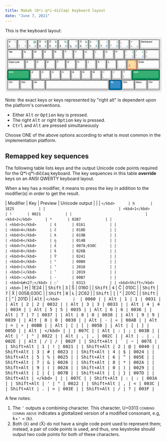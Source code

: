 ```yaml
---
title: Makah (Qʷi·qʷi·diččaq) keyboard layout
date: "June 7, 2021"
---
```


<style>
.uniname {
  font-variant: small-caps
}
td:nth-of-type(2) {
  font-family: Andika, Arial, Arial Unicode MS, sans-serif;
  text-align: center;
}
</style>

This is the keyboard layout:

![The Makah keyboard layout](./desktop.png)

Note: the exact keys or keys represented by "right alt" is dependent
upon the platform's conventions. 

 - Either <kbd>Alt</kbd> or <kbd>Option</kbd> key is pressed.
 - The right <kbd>Alt</kbd> or right <kbd>Option</kbd> key is pressed.
 - <kbd>Ctrl</kbd> and <kbd>Alt</kbd> are pressed simultaneously

Choose ONE of the above options according to what is most common in the
implementation platform.

Remapped key sequences
----------------------

The following table lists keys and the output Unicode code points
required for the Qʷi·qʷi·diččaq keyboard. The key sequences in this
table **override** keys on an ANSI QWERTY keyboard layout.

When a key has a modifier, it means to press the key in addition to the
modifier(s) in order to get the result.

| Modifier                        | Key               | Preview | Unicode output |
|                                 | <kbd>`</kbd>      | ḥ       | 1E25           |
|                                 | <kbd>1</kbd>      | !       | 0021           |
|                                 | <kbd>2</kbd>      | ʷ       | 02B7           |
|                                 | <kbd>3</kbd>      | š       | 0161           |
|                                 | <kbd>4</kbd>      | č       | 010D           |
|                                 | <kbd>5</kbd>      | ƛ       | 019B           |
|                                 | <kbd>6</kbd>      | ŋ       | 014B           |
|                                 | <kbd>7</kbd>      | x̌       | 0078;030C      |
|                                 | <kbd>8</kbd>      | ɫ       | 026B           |
|                                 | <kbd>9</kbd>      | Ɂ       | 0241           |
|                                 | <kbd>0</kbd>      | °       | 00B0           |
|                                 | <kbd>[</kbd>      | ‘       | 2018           |
|                                 | <kbd>[</kbd>      | ’       | 2019           |
|                                 | <kbd>:</kbd>      | ·       | 00B7           |
|                                 | <kbd>&#x27;</kbd> | ◌̓       | 0313           |
| <kbd>Shift</kbd>                | <kbd>`</kbd>      | Ḥ       | 1E24           |
| <kbd>Shift</kbd>                | <kbd>3</kbd>      | Š       | 0160           |
| <kbd>Shift</kbd>                | <kbd>4</kbd>      | Č       | 010C           |
| <kbd>Shift</kbd>                | <kbd>7</kbd>      | X̌       | 0058;030C      |
| <kbd>Shift</kbd>                | <kbd>8</kbd>      | Ɫ       | 2C62           |
| <kbd>Shift</kbd>                | <kbd>[</kbd>      | “       | 201C           |
| <kbd>Shift</kbd>                | <kbd>[</kbd>      | ”       | 201D           |
| <kbd>Alt</kbd>                  | <kbd>`</kbd>      | `       | 0060           |
| <kbd>Alt</kbd>                  | <kbd>1</kbd>      | 1       | 0031           |
| <kbd>Alt</kbd>                  | <kbd>2</kbd>      | 2       | 0032           |
| <kbd>Alt</kbd>                  | <kbd>3</kbd>      | 3       | 0033           |
| <kbd>Alt</kbd>                  | <kbd>4</kbd>      | 4       | 0034           |
| <kbd>Alt</kbd>                  | <kbd>5</kbd>      | 5       | 0035           |
| <kbd>Alt</kbd>                  | <kbd>6</kbd>      | 6       | 0036           |
| <kbd>Alt</kbd>                  | <kbd>7</kbd>      | 7       | 0037           |
| <kbd>Alt</kbd>                  | <kbd>8</kbd>      | 8       | 0038           |
| <kbd>Alt</kbd>                  | <kbd>9</kbd>      | 9       | 0039           |
| <kbd>Alt</kbd>                  | <kbd>0</kbd>      | 0       | 0030           |
| <kbd>Alt</kbd>                  | <kbd>-</kbd>      | «       | 00AB           |
| <kbd>Alt</kbd>                  | <kbd>=</kbd>      | »       | 00BB           |
| <kbd>Alt</kbd>                  | <kbd>[</kbd>      | [       | 005B           |
| <kbd>Alt</kbd>                  | <kbd>[</kbd>      | ]       | 005D           |
| <kbd>Alt</kbd>                  | <kbd>\</kbd>      | \|      | 007C           |
| <kbd>Alt</kbd>                  | <kbd>:</kbd>      | ;       | 003B           |
| <kbd>Alt</kbd>                  | <kbd>&#x27;</kbd> | &quot;  | 0022           |
| <kbd>Alt</kbd>                  | <kbd>,</kbd>      | ,       | 002C           |
| <kbd>Alt</kbd>                  | <kbd>.</kbd>      | .       | 002E           |
| <kbd>Alt</kbd>                  | <kbd>/</kbd>      | /       | 002F           |
| <kbd>Shift</kbd>+<kbd>Alt</kbd> | <kbd>`</kbd>      | ~       | 007E           |
| <kbd>Shift</kbd>+<kbd>Alt</kbd> | <kbd>1</kbd>      | !       | 0021           |
| <kbd>Shift</kbd>+<kbd>Alt</kbd> | <kbd>2</kbd>      | @       | 0040           |
| <kbd>Shift</kbd>+<kbd>Alt</kbd> | <kbd>3</kbd>      | #       | 0023           |
| <kbd>Shift</kbd>+<kbd>Alt</kbd> | <kbd>4</kbd>      | $       | 0024           |
| <kbd>Shift</kbd>+<kbd>Alt</kbd> | <kbd>5</kbd>      | %       | 0025           |
| <kbd>Shift</kbd>+<kbd>Alt</kbd> | <kbd>6</kbd>      | ^       | 005E           |
| <kbd>Shift</kbd>+<kbd>Alt</kbd> | <kbd>7</kbd>      | &amp;   | 0026           |
| <kbd>Shift</kbd>+<kbd>Alt</kbd> | <kbd>8</kbd>      | *       | 002A           |
| <kbd>Shift</kbd>+<kbd>Alt</kbd> | <kbd>9</kbd>      | (       | 0028           |
| <kbd>Shift</kbd>+<kbd>Alt</kbd> | <kbd>0</kbd>      | )       | 0029           |
| <kbd>Shift</kbd>+<kbd>Alt</kbd> | <kbd>[</kbd>      | {       | 007B           |
| <kbd>Shift</kbd>+<kbd>Alt</kbd> | <kbd>[</kbd>      | }       | 007D           |
| <kbd>Shift</kbd>+<kbd>Alt</kbd> | <kbd>\</kbd>      | \|      | 007C           |
| <kbd>Shift</kbd>+<kbd>Alt</kbd> | <kbd>:</kbd>      | :       | 003A           |
| <kbd>Shift</kbd>+<kbd>Alt</kbd> | <kbd>&#x27;</kbd> | &quot;  | 0022           |
| <kbd>Shift</kbd>+<kbd>Alt</kbd> | <kbd>,</kbd>      | &lt;    | 003C           |
| <kbd>Shift</kbd>+<kbd>Alt</kbd> | <kbd>.</kbd>      | &gt;    | 003E           |
| <kbd>Shift</kbd>+<kbd>Alt</kbd> | <kbd>/</kbd>      | ?       | 003F           |

A few notes:

 1. The <kbd>&apos;</kbd> outputs a combining character. This character,
    U+0313 <span class="uniname">combing comma above</span>
    indicates a glottalized version of a modified consonant, e.g,
    <kbd>k</kbd>+<kbd>&apos;</kbd> = ⟨k̓⟩.
 2. Both ⟨x̌⟩ and ⟨X̌⟩ do not have a single code point used to represent
    them; instead, a pair of code points is used, and thus, one
    keystroke should output two code points for both of these
    characters.
